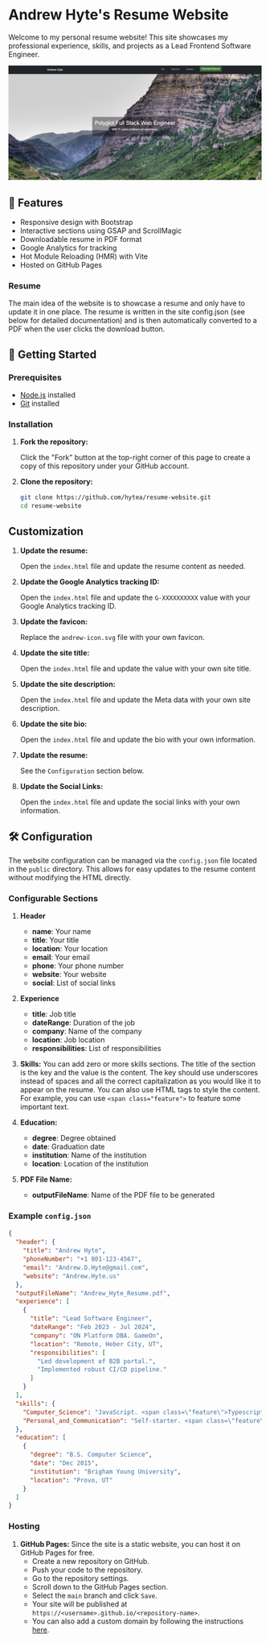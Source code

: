 # Andrew Hyte's Resume Website

Welcome to my personal resume website! This site showcases my professional experience, skills, and projects as a Lead Frontend Software Engineer.

![Screenshot of the Website](./public/ResumeWebsiteScreenShot.png)

## 🌟 Features

- Responsive design with Bootstrap
- Interactive sections using GSAP and ScrollMagic
- Downloadable resume in PDF format
- Google Analytics for tracking
- Hot Module Reloading (HMR) with Vite
- Hosted on GitHub Pages

### Resume

The main idea of the website is to showcase a resume and only have to update it in one place. The resume is written in the site config.json (see below for detailed documentation) and is then automatically converted to a PDF when the user clicks the download button.

## 🚀 Getting Started

### Prerequisites

- [Node.js](https://nodejs.org/) installed
- [Git](https://git-scm.com/) installed

### Installation

1. **Fork the repository:**

   Click the "Fork" button at the top-right corner of this page to create a copy of this repository under your GitHub account.

2. **Clone the repository:**

   ```bash
   git clone https://github.com/hytea/resume-website.git
   cd resume-website
   ```

## Customization

1. **Update the resume:**

   Open the `index.html` file and update the resume content as needed.

2. **Update the Google Analytics tracking ID:**

   Open the `index.html` file and update the `G-XXXXXXXXXX` value with your Google Analytics tracking ID.

3. **Update the favicon:**

   Replace the `andrew-icon.svg` file with your own favicon.

4. **Update the site title:**

   Open the `index.html` file and update the value with your own site title.

5. **Update the site description:**

   Open the `index.html` file and update the Meta data with your own site description.

6. **Update the site bio:**

   Open the `index.html` file and update the bio with your own information.

7. **Update the resume:**

   See the `Configuration` section below.

8. **Update the Social Links:**

   Open the `index.html` file and update the social links with your own information.

## 🛠 Configuration

The website configuration can be managed via the `config.json` file located in the `public` directory. This allows for easy updates to the resume content without modifying the HTML directly.

### Configurable Sections

1. **Header**

   - **name**: Your name
   - **title**: Your title
   - **location**: Your location
   - **email**: Your email
   - **phone**: Your phone number
   - **website**: Your website
   - **social**: List of social links

2. **Experience**

   - **title**: Job title
   - **dateRange**: Duration of the job
   - **company**: Name of the company
   - **location**: Job location
   - **responsibilities**: List of responsibilities

3. **Skills:**
   You can add zero or more skills sections. The title of the section is the key and the value is the content. The key should use underscores instead of spaces and all the correct capitalization as you would like it to appear on the resume. You can also use HTML tags to style the content. For example, you can use `<span class="feature">` to feature some important text.

4. **Education:**

   - **degree**: Degree obtained
   - **date**: Graduation date
   - **institution**: Name of the institution
   - **location**: Location of the institution

5. **PDF File Name:**
   - **outputFileName**: Name of the PDF file to be generated

### Example `config.json`

```json
{
  "header": {
    "title": "Andrew Hyte",
    "phoneNumber": "+1 801-123-4567",
    "email": "Andrew.D.Hyte@gmail.com",
    "website": "Andrew.Hyte.us"
  },
  "outputFileName": "Andrew_Hyte_Resume.pdf",
  "experience": [
    {
      "title": "Lead Software Engineer",
      "dateRange": "Feb 2023 - Jul 2024",
      "company": "ON Platform DBA. GameOn",
      "location": "Remote, Heber City, UT",
      "responsibilities": [
        "Led development of B2B portal.",
        "Implemented robust CI/CD pipeline."
      ]
    }
  ],
  "skills": {
    "Computer_Science": "JavaScript. <span class=\"feature\">Typescript</span>. React.",
    "Personal_and_Communication": "Self-starter. <span class=\"feature\">Team player</span>."
  },
  "education": [
    {
      "degree": "B.S. Computer Science",
      "date": "Dec 2015",
      "institution": "Brigham Young University",
      "location": "Provo, UT"
    }
  ]
}
```

### Hosting

1. **GitHub Pages:**
   Since the site is a static website, you can host it on GitHub Pages for free.
   - Create a new repository on GitHub.
   - Push your code to the repository.
   - Go to the repository settings.
   - Scroll down to the GitHub Pages section.
   - Select the `main` branch and click `Save`.
   - Your site will be published at `https://<username>.github.io/<repository-name>`.
   - You can also add a custom domain by following the instructions [here](https://docs.github.com/en/pages/configuring-a-custom-domain-for-your-github-pages-site).
